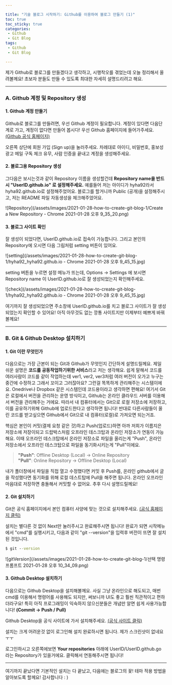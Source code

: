 ```yaml
---

title: "기술 블로그 시작하기: Github를 이용하여 블로그 만들기 (1)"  
toc: true  
toc_sticky: true  
categories:  
 - Github  
 - Git Blog  
tags:  
 - Github  
 - Git Blog

---
```


제가 Github로 블로그를 만들겠다고 생각하고, 시행착오를 겪었는데 오늘 정리해서 올려볼께요! 초보자 분들도 만들 수 있도록 최대한 자세히 설명드리려고 해요.

<hr/>

### A. Github 계정 및 Repository 생성

#### 1. Github 계정 만들기

Github로 블로그를 만들려면, 우선 Github 계정이 필요합니다. 계정이 있다면 다음단계로 가고, 계정이 없다면 만들어 봅시다! 우선 Github 홈페이지에 들어가주세요. [(Github 공식 홈페이지)](https://github.com/)

오른쪽 상단에 회원 가입 (Sign up)을 눌러주세요. 차례대로 아이디, 비밀번호, 홍보성 광고 메일 구독 체크 유무, 사람 인증을 끝내고 계정을 생성해주세요.

#### 2. 블로그용 Repository 생성

그다음은 보시는것과 같이 Repository 이름을 생성할건데 **Repository name을 반드시 "UserID.github.io" 로 설정해주세요.** 예를들어 저는 아이디가 hyha92라서 hyha92.github.io로 설정해주었어요. 블로그를 할거니까 Public (공개)을 설정해주시고, 저는 README 파일 자동생성을 체크해주었어요.

![Repository](/assets/images/2021-01-28-how-to-create-git-blog-1/Create a New Repository - Chrome 2021-01-28 오후 9_35_20.png)

#### 3. 블로그 사이트 확인

잘 생성이 되었다면, UserID.github.io로 접속이 가능합니다. 그리고 본인의 Repository에 오시면 다음 그림처럼 setting 버튼이 있어요.

![setting](/assets/images/2021-01-28-how-to-create-git-blog-1/hyha92_hyha92.github.io - Chrome 2021-01-28 오후 9_45_15.jpg)

setting 버튼을 누르면 설정 메뉴가 뜨는데, Options -> Settings 에 보시면 Repository name 이 UserID.github.io로 잘 생성되었는지 확인해주세요.

![check](/assets/images/2021-01-28-how-to-create-git-blog-1/hyha92_hyha92.github.io - Chrome 2021-01-28 오후 9_45_15.jpg)

여기까지 잘 생성되었으면 주소창에 UserID.github.io를 치고 블로그 사이트가 잘 생성되었는지 확인할 수 있어요! 아직 아무것도 없는 깡통 사이트지만 이제부터 예쁘게 바꿔볼께요!

<hr/>

### B. Git & Github Desktop 설치하기

#### 1. Git 이란 무엇인가

다음으로는 가장 근본이 되는 Git과 Github가 무엇인지 간단하게 설명드릴께요. 제일 쉬운 설명은 **코드를 공동작업하기위한 서비스**라고 저는 생각해요. 쉽게 말해서 코드를 여러사람이 코드를 같이 작업하는데 ver1, ver2, ver3처럼 여러 버전이 오가고 누구는 중간에 수정하고 그래서 꼬이고 그러잖아요? 그런걸 똑똑하게 관리해주는 시스템이에요. Onedrive나 Dropbox 같은 시스템인데 코드용이라고 생각하면 편해요! 여기서 Git은 로컬에서 버전을 관리하는 운영 방식이고, Github는 온라인 클라우드 서버를 이용해서 버전을 관리해주는 거에요. 따라서 내 컴퓨터에서는 Git으로 로컬 저장소에 저장하고, 이를 공유하기위해 Github에 업로드한다고 생각하면 됩니다! 반대로 다른사람들이 올린 코드를 받고싶으면 Github에서 Git으로 내 컴퓨터(로컬)로 가져오면 되는거죠.

핵심은 본인이 커밋(결제 요청 같은 것)하고 Push(업로드)하면 아까 저희가 이름지은 저장소에 저장이되고 드랍박스처럼 오프라인 데스크탑과 온라인 저장소가 연동이 가능해요. 이때 오프라인 데스크탑에서 온라인 저장소로 파일을 올리는게 "Push", 온라인 저장소에서 오프라인 데스크탑으로 파일을 동기화시키는게 "Pull"이에요.

> **"Push"**: Offline Desktop (Local) -> Online Repository  
> **"Pull"**: Online Repository -> Offline Desktop (Local)

내가 폴더창에서 파일을 직접 열고 수정했다면 커밋 후 Push를, 온라인 github에서 글을 작성했다면 동기화를 위해 로컬 데스트탑에 Pull을 해주면 됩니다. 온라인 오프라인 마음대로 저장하면 충돌해서 커밋할 수 없어요. 추후 다시 설명드릴께요!

#### 2. Git 설치하기

Git은 공식 홈페이지에서 본인 컴퓨터 사양에 맞는 것으로 설치해주세요. [(공식 홈페이지 클릭)](https://git-scm.com/downloads)

설치는 별다른 것 없이 Next만 눌러주시고 완료해주시면 됩니다! 완료가 되면 시작메뉴에서 "cmd"를 실행시키고, 다음과 같이 "git --version"을 입력후 버전이 뜨면 잘 설치된 것입니다.

```cmd
$ git --version
```

![gitVersion](/assets/images/2021-01-28-how-to-create-git-blog-1/선택 명령 프롬프트 2021-01-28 오후 10_34_09.png)

#### 3. Github Desktop 설치하기

다음으로는 Github Desktop을 설치해볼께요. 사실 그냥 온라인으로 해도되고, 매번 cmd를 이용해서 명령어를 사용해도 되지만, 써보니까 UI도 좋고 훨씬 직관적이고 편하더라구요! 특히 아직 프로그래밍이 익숙하지 않으신분들은 개념만 알면 쉽게 사용가능합니다! **(Commit -> Push / Pull)**

Github Desktop을 공식 사이트에 가서 설치해주세요. [(공식 사이트 클릭)](https://desktop.github.com/)

설치는 크게 어려운것 없이 로그인해 설치 완료하시면 됩니다. 제가 스크린샷이 없네요 ㅜㅜ

로그인하시고 오른쪽에보면 **Your repositories** 아래에 UserID/UserID.github.go 라는 Repository가 있을거에요. 클릭해서 연동해주시면 됩니다!

<hr/>

여기까지 끝났다면 기본적인 설치는 다 끝났고, 다음에는 블로그의 꽃! 테마 적용 방법을 알아보도록 할께요! 감사합니다 : )
